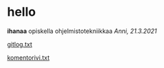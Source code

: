 # hello
**ihanaa** opiskella ohjelmistotekniikkaa
*Anni, 21.3.2021*

[gitlog.txt](https://github.com/anniliisal/ot-harjoitustyo/blob/master/laskarit/viikko1/gitlog.txt)


[komentorivi.txt](https://github.com/anniliisal/ot-harjoitustyo/blob/master/laskarit/viikko1/komentorivi.txt)





